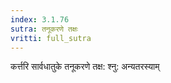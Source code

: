 ```yaml
---
index: 3.1.76
sutra: तनूकरणे तक्षः
vritti: full_sutra
---
```


कर्त्तरि सार्वधातुके तनूकरणे तक्ष: श्नु: अन्यतरस्याम्